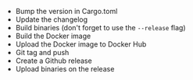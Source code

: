 - Bump the version in Cargo.toml
- Update the changelog
- Build binaries (don't forget to use the `--release` flag)
- Build the Docker image
- Upload the Docker image to Docker Hub
- Git tag and push
- Create a Github release
- Upload binaries on the release

